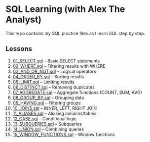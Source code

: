 # SQL Learning (with Alex The Analyst)

This repo contains my SQL practice files as I learn SQL step by step.

## Lessons

1. [01_SELECT.sql](01_SELECT.sql) – Basic SELECT statements  
2. [02_WHERE.sql](02_WHERE.sql) – Filtering results with WHERE  
3. [03_AND_OR_NOT.sql](03_AND_OR_NOT.sql) – Logical operators  
4. [04_ORDER_BY.sql](04_ORDER_BY.sql) – Sorting results  
5. [05_LIMIT.sql](05_LIMIT.sql) – Limiting results  
6. [06_DISTINCT.sql](06_DISTINCT.sql) – Removing duplicates  
7. [07_AGGREGATE.sql](07_AGGREGATE.sql) – Aggregate functions (COUNT, SUM, AVG)  
8. [08_GROUP_BY.sql](08_GROUP_BY.sql) – Grouping data  
9. [09_HAVING.sql](09_HAVING.sql) – Filtering groups  
10. [10_JOINS.sql](10_JOINS.sql) – INNER, LEFT, RIGHT JOIN  
11. [11_ALIASES.sql](11_ALIASES.sql) – Aliasing columns/tables  
12. [12_CASE.sql](12_CASE.sql) – Conditional logic  
13. [13_SUBQUERIES.sql](13_SUBQUERIES.sql) – Subqueries  
14. [14_UNION.sql](14_UNION.sql) – Combining queries  
15. [15_WINDOW_FUNCTIONS.sql](15_WINDOW_FUNCTIONS.sql) – Window functions
